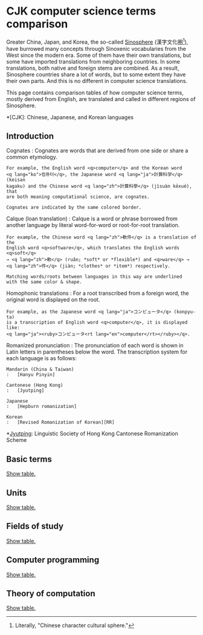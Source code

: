 CJK computer science terms comparison
=====================================

Greater China, Japan, and Korea, the so-called [Sinosphere]
(<span lang="zh-Hant">漢字文化圈</span>[^1]),
have burrowed many concepts through Sinoxenic vocabularies from the West
since the modern era.  Some of them have their own translations,
but some have imported translations from neighboring countries.
In some translations, both native and foreign stems are combined.
As a result, Sinosphere countries share a lot of words,
but to some extent they have their own parts.
And this is no different in computer science translations.

This page contains comparison tables of how computer science terms,
mostly derived from English, are translated and called in
different regions of Sinosphere.

*[CJK]: Chinese, Japanese, and Korean languages

[^1]: Literally, "Chinese character cultural sphere."

[Sinosphere]: https://en.wikipedia.org/wiki/Sinosphere


<!-- TOC: Contents -->


Introduction
------------

Cognates
:   Cognates are words that are derived from one side or share a common
    etymology.

    For example, the English word <q>computer</q> and the Korean word
    <q lang="ko">컴퓨터</q>, the Japanese word <q lang="ja">計算科学</q> (keisan
    kagaku) and the Chinese word <q lang="zh">計算科學</q> (jìsuàn kēxué), that
    are both meaning computational science, are cognates.

    Cognates are indicated by the same colored border.

<span lang="fr">Calque</span> (loan translation)
:   Calque is a word or phrase borrowed from another language by literal
    word-for-word or root-for-root translation.

    For example, the Chinese word <q lang="zh">軟件</q> is a translation of the
    English word <q>software</q>, which translates the English words <q>soft</q>
    → <q lang="zh">軟</q> (ruǎn; *soft* or *flexible*) and <q>ware</q> →
    <q lang="zh">件</q> (jiàn; *clothes* or *item*) respectively.

    Matching words/roots between languages in this way are underlined
    with the same color & shape.

Homophonic translations
:   For a root transcribed from a foreign word,
    the original word is displayed on the root.

    For example, as the Japanese word <q lang="ja">コンピュータ</q> (konpyu-ta)
    is a transcription of English word <q>computer</q>, it is displayed like:
    <q lang="ja"><ruby>コンピュータ<rt lang="en">computer</rt></ruby></q>.

Romanized pronunciation
:   The pronunciation of each word is shown in Latin letters in parentheses
    below the word.  The transcription system for each language is as follows:

    Mandarin (China & Taiwan)
    :   [Hanyu Pinyin]

    Cantonese (Hong Kong)
    :   [Jyutping]

    Japanese
    :   [Hepburn romanization]

    Korean
    :   [Revised Romanization of Korean][RR]

*[Jyutping]: Linguistic Society of Hong Kong Cantonese Romanization Scheme

[Hanyu Pinyin]: https://en.wikipedia.org/wiki/Pinyin
[Jyutping]: https://en.wikipedia.org/wiki/Jyutping
[Hepburn romanization]: https://en.wikipedia.org/wiki/Hepburn_romanization
[RR]: https://korean.go.kr/front_eng/roman/roman_01.do


Basic terms
-----------

[Show table.](basic.yaml)


Units
-----

[Show table.](units.yaml)


Fields of study
---------------

[Show table.](studies.yaml)


Computer programming
--------------------

[Show table.](programming.yaml)


Theory of computation
---------------------

[Show table.](theory-comp.yaml)
